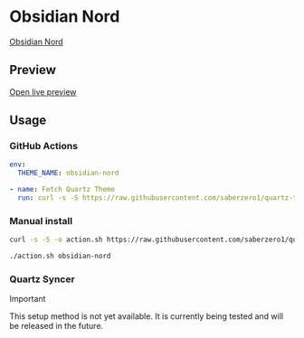 # Obsidian Nord

[Obsidian Nord](https://insanum.com)

## Preview

[Open live preview](https://quartz-themes.github.io/obsidian-nord/)

## Usage

### GitHub Actions

```yaml
env:
  THEME_NAME: obsidian-nord
```

```yaml
- name: Fetch Quartz Theme
  run: curl -s -S https://raw.githubusercontent.com/saberzero1/quartz-themes/master/action.sh | bash -s -- $THEME_NAME
```

### Manual install

```bash
curl -s -S -o action.sh https://raw.githubusercontent.com/saberzero1/quartz-themes/master/action.sh

./action.sh obsidian-nord
```

### Quartz Syncer

> [!IMPORTANT]
> This setup method is not yet available. It is currently being tested and will be released in the future.
